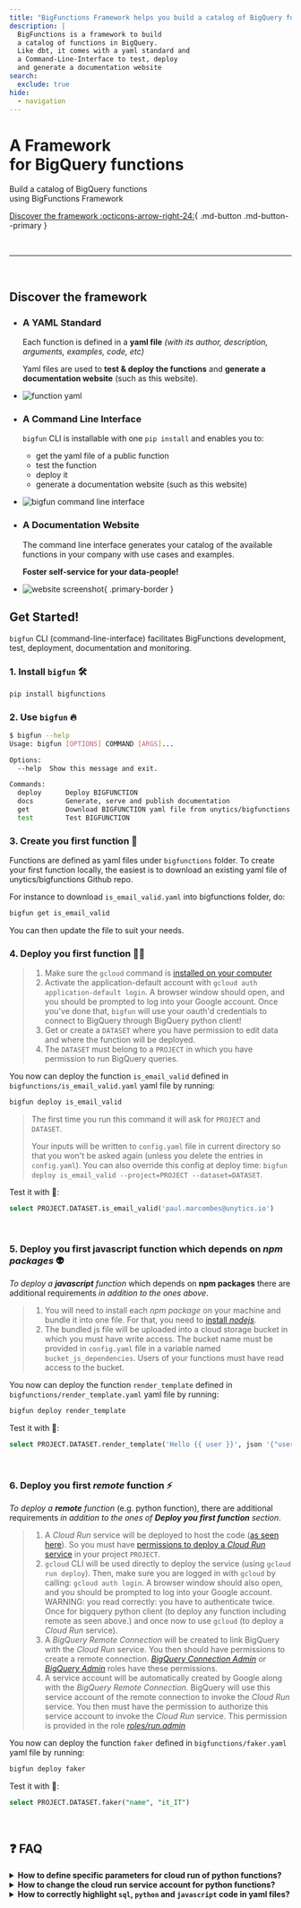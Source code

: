 ```yaml
---
title: "BigFunctions Framework helps you build a catalog of BigQuery functions"
description: |
  BigFunctions is a framework to build
  a catalog of functions in BigQuery.
  Like dbt, it comes with a yaml standard and
  a Command-Line-Interface to test, deploy
  and generate a documentation website
search:
  exclude: true
hide:
  - navigation
---
```



<div class="hero" markdown>

# A Framework<br>for BigQuery functions

Build a catalog of BigQuery functions<br>
using BigFunctions Framework<br>

[Discover the framework :octicons-arrow-right-24:](#discover-the-framework){ .md-button .md-button--primary }

</div>

<br>

---

<br>


## Discover the framework

<div class="lg:two-columns lg:revert-items" markdown>

-   ### A YAML Standard

    Each function is defined in a **yaml file** *(with its author, description, arguments, examples, code, etc)*


    Yaml files are used to **test & deploy the functions** and **generate a documentation website** (such as this website).

-   ![function yaml](assets/yaml.png)

</div>


<div class="lg:two-columns" markdown>

-   ### A Command Line Interface

    `bigfun` CLI is installable with one `pip install` and enables you to:

    - get the yaml file of a public function
    - test the function
    - deploy it
    - generate a documentation website (such as this website)



-   ![bigfun command line interface](assets/bigfun.png)

</div>


<div class="lg:two-columns lg:revert-items" markdown>

-   ### A Documentation Website

    The command line interface generates your catalog of the available functions in your company with use cases and examples.

    **Foster self-service for your data-people!**

-   ![website screenshot](assets/catalog.png){ .primary-border }

</div>


## Get Started!

`bigfun` CLI (command-line-interface) facilitates BigFunctions development, test, deployment, documentation and monitoring.

### 1. Install `bigfun` 🛠️


``` sh
pip install bigfunctions
```

### 2. Use `bigfun` 🔥

``` sh
$ bigfun --help
Usage: bigfun [OPTIONS] COMMAND [ARGS]...

Options:
  --help  Show this message and exit.

Commands:
  deploy      Deploy BIGFUNCTION
  docs        Generate, serve and publish documentation
  get         Download BIGFUNCTION yaml file from unytics/bigfunctions...
  test        Test BIGFUNCTION
```


### 3. Create you first function 👷

Functions are defined as yaml files under `bigfunctions` folder. To create your first function locally, the easiest is to download an existing yaml file of unytics/bigfunctions Github repo.

For instance to download `is_email_valid.yaml` into bigfunctions folder, do:

```sh
bigfun get is_email_valid
```

You can then update the file to suit your needs.




### 4. Deploy you first function 👨‍💻

> 1. Make sure the `gcloud` command is [installed on your computer](https://cloud.google.com/sdk/docs/install)
> 2. Activate the application-default account with `gcloud auth application-default login`. A browser window should open, and you should be prompted to log into your Google account. Once you've done that, `bigfun` will use your oauth'd credentials to connect to BigQuery through BigQuery python client!
> 3. Get or create a `DATASET` where you have permission to edit data and where the function will be deployed.
> 4. The `DATASET` must belong to a `PROJECT` in which you have permission to run BigQuery queries.

You now can deploy the function `is_email_valid` defined in `bigfunctions/is_email_valid.yaml` yaml file by running:

```sh
bigfun deploy is_email_valid
```

> The first time you run this command it will ask for `PROJECT` and `DATASET`.
>
> Your inputs will be written to `config.yaml` file in current directory so that you won't be asked again (unless you delete the entries in `config.yaml`). You can also override this config at deploy time: `bigfun deploy is_email_valid --project=PROJECT --dataset=DATASET`.


Test it with 👀:

```sql
select PROJECT.DATASET.is_email_valid('paul.marcombes@unytics.io')
```

<br>


### 5. Deploy you first javascript function which depends on *npm packages* 👽

*To deploy a **javascript** function* which depends on **npm packages** there are additional requirements *in addition to the ones above*.

> 1. You will need to install each *npm package* on your machine and bundle it into one file. For that, you need to [install *nodejs*](https://nodejs.org/en/download/).
> 2. The bundled js file will be uploaded into a cloud storage bucket in which you must have write access. The bucket name must be provided in `config.yaml` file in a variable named `bucket_js_dependencies`. Users of your functions must have read access to the bucket.

You now can deploy the function `render_template` defined in `bigfunctions/render_template.yaml` yaml file by running:

```sh
bigfun deploy render_template
```

Test it with 👀:

```sql
select PROJECT.DATASET.render_template('Hello {{ user }}', json '{"user": "James"}')
```


<br>


### 6. Deploy you first *remote* function ⚡️

*To deploy a **remote** function* (e.g. python function), there are additional requirements *in addition to the ones of **Deploy you first function** section*.

> 1. A *Cloud Run* service will be deployed to host the code ([as seen here](https://cloud.google.com/bigquery/docs/reference/standard-sql/remote-functions)). So you must have [permissions to deploy a *Cloud Run* service](https://cloud.google.com/run/docs/deploying-source-code#permissions_required_to_deploy) in your project `PROJECT`.
> 2. `gcloud` CLI will be used directly to deploy the service (using `gcloud run deploy`). Then, make sure you are logged in with `gcloud` by calling: `gcloud auth login`. A browser window should also open, and you should be prompted to log into your Google account. WARNING: you read correctly: you have to authenticate twice. Once for bigquery python client (to deploy any function including remote as seen above.) and once now to use `gcloud` (to deploy a *Cloud Run* service).
> 3. A *BigQuery Remote Connection* will be created to link BigQuery with the *Cloud Run* service. You then should have permissions to create a remote connection. *[BigQuery Connection Admin](https://cloud.google.com/bigquery/docs/access-control#bigquery.connectionAdmin)* or *[BigQuery Admin](https://cloud.google.com/bigquery/docs/access-control#bigquery.admin)* roles have these permissions.
> 4. A service account will be automatically created by Google along with the *BigQuery Remote Connection*. BigQuery will use this service account of the remote connection to invoke the *Cloud Run* service. You then must have the permission to authorize this service account to invoke the *Cloud Run* service. This permission is provided in the role *[roles/run.admin](https://cloud.google.com/run/docs/reference/iam/roles)*


You now can deploy the function `faker` defined in `bigfunctions/faker.yaml` yaml file by running:

```sh
bigfun deploy faker
```

Test it with 👀:

```sql
select PROJECT.DATASET.faker("name", "it_IT")
```


<br>


## ❓ FAQ

<details>
  <summary><strong>How to define specific parameters for cloud run of python functions?</strong></summary>

  In yaml files you can add a `cloud_run` field with cloud run parameters. Any argument of <a href="https://cloud.google.com/sdk/gcloud/reference/run/deploy" target="_blank">'cloud run deploy' command</a> can be put under `cloud_run` field.

  You can see an example <a href="https://github.com/unytics/bigfunctions/blob/main/bigfunctions/get_data/load_api_data_into_temp_dataset.yaml#L339" target="_blank">here</a>.

  You can also put the same config in your `config.yaml` file to define default values (useful for defining a default service account for functions). The arguments defined in `config.yaml` will be overriden by the arguments (if defined) defined in the function yaml files.
</details>
<details>
  <summary><strong>How to change the cloud run service account for python functions?</strong></summary>

  By default, your default compute service account is used when deploying cloud run. To change that, see the previous FAQ item which show how to define specific parameters for cloud run.
</details>
<details>
  <summary><strong>How to correctly highlight <code>sql</code>, <code>python</code> and <code>javascript</code> code in yaml files?</strong></summary>

  In yaml files multiline string are by default highlighted as strings. That makes reading <code>code</code> field hard to read (with all code in the same string color). To correctly highlight the code regarding its python / javascript / sql syntax, you can install <a href="https://marketplace.visualstudio.com/items?itemName=harrydowning.yaml-embedded-languages" target="_blank">YAML Embedded Languages</a> VSCode extension.
</details>
